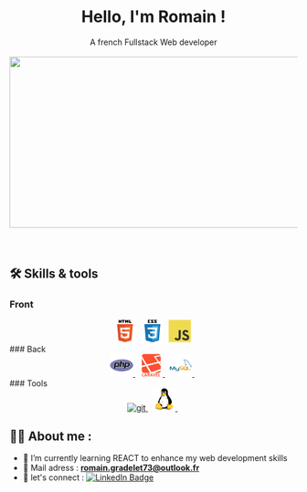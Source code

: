 <div align="center">
  <h1 align="center">
      Hello, I'm Romain !
  </h1>
  <span> A french Fullstack Web developer </span>
  <br>
</div>

<br>

<div align="center">
  <img src="https://inspgr.id/app/uploads/2023/05/pixel-art-kirokaze-07.gif" width="600" height="300"/>
</div>

<br>
<br>

## 🛠️ Skills & tools
### Front
<div align="center">
  <a href="https://developer.mozilla.org/fr/docs/Web/HTML" target="_blank" rel="noreferrer"> <img src="https://raw.githubusercontent.com/devicons/devicon/master/icons/html5/html5-original-wordmark.svg" alt="html5" width="40" height="40"/></a>&nbsp;
  <a href="https://developer.mozilla.org/fr/docs/Web/CSS" target="_blank" rel="noreferrer"> <img src="https://raw.githubusercontent.com/devicons/devicon/master/icons/css3/css3-original-wordmark.svg" alt="css3" width="40" height="40"/></a>&nbsp;
  <a href="https://developer.mozilla.org/fr/docs/Web/JavaScript" target="_blank" rel="noreferrer"> <img src="https://raw.githubusercontent.com/devicons/devicon/master/icons/javascript/javascript-original.svg" alt="javascript" width="40" height="40"/></a>&nbsp;
</div>
### Back
<div align="center">
  <a href="https://www.php.net" target="_blank" rel="noreferrer"> <img src="https://raw.githubusercontent.com/devicons/devicon/master/icons/php/php-original.svg" alt="php" width="40" height="40"/> </a>&nbsp;
  <a href="https://laravel.com/" target="_blank" rel="noreferrer"> <img src="https://raw.githubusercontent.com/devicons/devicon/master/icons/laravel/laravel-plain-wordmark.svg" alt="laravel" width="40" height="40"/> </a>&nbsp;
  <a href="https://www.mysql.com/" target="_blank" rel="noreferrer"> <img src="https://raw.githubusercontent.com/devicons/devicon/master/icons/mysql/mysql-original-wordmark.svg" alt="mysql" width="40" height="40"/> </a>&nbsp;
</div>
### Tools
<div align="center">
  <a href="https://git-scm.com/" target="_blank" rel="noreferrer"><img src="https://www.vectorlogo.zone/logos/git-scm/git-scm-icon.svg" alt="git" width="40" height="40"/> </a>&nbsp;
  <a href="https://www.linux.org/" target="_blank" rel="noreferrer"> <img src="https://raw.githubusercontent.com/devicons/devicon/master/icons/linux/linux-original.svg" alt="linux" width="40" height="40"/> </a>&nbsp;
</div>

## 👨‍💻 About me :

- 🌱 I’m currently learning REACT to enhance my web development skills
- 📧 Mail adress : **<romain.gradelet73@outlook.fr>**
- 🤝 let's connect : <a href="https://www.linkedin.com/in/romain-gradelet" target="_blank"><img src="https://img.shields.io/badge/LinkedIn-blue?style=for-the-badge&logo=linkedin&logoColor=white" alt="LinkedIn Badge"/></a>
